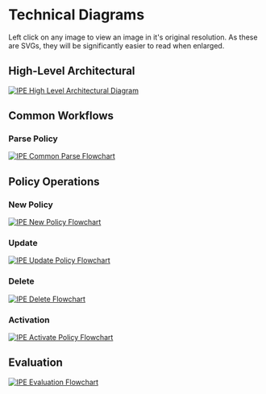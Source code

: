 # Technical Diagrams

Left click on any image to view an image in it's original resolution.
As these are SVGs, they will be significantly easier to read when enlarged.

## High-Level Architectural

[![IPE High Level Architectural Diagram](/assets/diagrams/HighLevel.svg)](/assets/diagrams/HighLevel.svg)

## Common Workflows

### Parse Policy

[![IPE Common Parse Flowchart](/assets/diagrams/CommonParse.svg)](/assets/diagrams/CommonParse.svg)

## Policy Operations

### New Policy

[![IPE New Policy Flowchart](/assets/diagrams/NewPolicy.svg)](/assets/diagrams/NewPolicy.svg)

### Update

[![IPE Update Policy Flowchart](/assets/diagrams/Update.svg)](/assets/diagrams/Update.svg)

### Delete

[![IPE Delete Flowchart](/assets/diagrams/Delete.svg)](/assets/diagrams/Delete.svg)

### Activation

[![IPE Activate Policy Flowchart](/assets/diagrams/Activate.svg)](/assets/diagrams/Activate.svg)

## Evaluation

[![IPE Evaluation Flowchart](/assets/diagrams/Evaluate.svg)](/assets/diagrams/Evaluate.svg)
